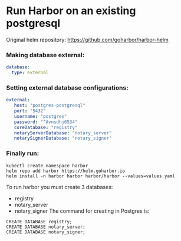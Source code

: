 # Run Harbor on an existing postgresql

Original helm repository: https://github.com/goharbor/harbor-helm
### Making database external:
```yaml
database:
  type: external
```
### Setting external database configurations:
```yaml
external:
   host: "postgres-postgresql"
   port: "5432"
   username: "postgres"
   password: "^Avnsdhj6534"
   coreDatabase: "registry"
   notaryServerDatabase: "notary_server"
   notarySignerDatabase: "notary_signer"
```

### Finally run:
```
kubectl create namespace harbor
helm repo add harbor https://helm.goharbor.io
helm install -n harbor harbor harbor/harbor --values=values.yaml
```

To run harbor you must create 3 databases:
- registry
- notary_server
- notary_signer
The command for creating in Postgres is:
```
CREATE DATABASE registry;
CREATE DATABASE notary_server;
CREATE DATABASE notary_signer;
```

